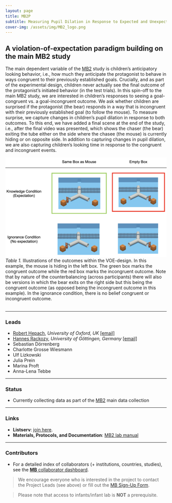 ```yaml
---
layout: page
title: MB2P
subtitle: Measuring Pupil Dilation in Response to Expected and Unexpected Events
cover-img: /assets/img/MB2_logo.png
---
```


## A violation-of-expectation paradigm building on the main MB2 study

The main dependent variable of the [MB2]({{site.baseurl}}/MB2/) study is children’s anticipatory looking behavior, i.e., how much they anticipate the protagonist to behave in ways congruent to their previously established goals. Crucially, and as part of the experimental design, children never actually see the final outcome of the protagonist’s initiated behavior (in the test trials). In this spin-off to the main MB2 study, we are interested in children’s responses to seeing a goal-congruent vs. a goal-incongruent outcome. We ask whether children are surprised if the protagonist (the bear) responds in a way that is incongruent with their previously established goal (to follow the mouse). To measure surprise, we capture changes in children’s pupil dilation in response to both outcomes. To this end, we have added a final scene at the end of the study, i.e., after the final video was presented, which shows the chaser (the bear) exiting the tube either on the side where the chasee (the mouse) is currently hiding or on opposite side. In addition to capturing changes in pupil dilation, we are also capturing children’s looking time in response to the congruent and incongruent events.
<br>

<section>
  <div class="container"align="center">
    <div class="row">
      <div class="col-sm-11">
      <img src="/assets/img/MB2P_design.png">
      </div>
    </div>
  </div>
  <div class="container" align="left">
    <div class="row">
      <div class="col-sm-11">
      <i>Table 1.</i> Illustrations of the outcomes within the VOE-design. In this example, the mouse is hiding in the left box. The green box marks the congruent outcome while the red box marks the incongruent outcome. Note that by nature of the counterbalancing (across participants) there will also be versions in which the bear exits on the right side but this being the congruent outcome (as opposed being the incongruent outcome in this example). In the ignorance condition, there is no belief congruent or incongruent outcome.
      </div>
    </div>
  </div>
</section>
<br>


***
### Leads
* [Robert Hepach](https://www.psy.ox.ac.uk/people/robert-hepach), *University of Oxford, UK* [[email]](robert.hepach@psy.ox.ac.uk)
* [Hannes Rackozy](https://www.psych.uni-goettingen.de/en/development/team/rakoczy-hannes), *University of Göttingen, Germany* [[email]](mailto:hrakocz@uni-goettingen.de)
* Sebastian Dörrenberg
* Charlotte Grosse Wiesmann
* Ulf Lizkowski
* Julia Prein
* Marina Proft
* Anna-Lena Tebbe


***
### Status
* Currently collecting data as part of the [MB2]({{site.baseurl}}/MB2/) main data collection


***
### Links
* **Listserv**: [join here](https://mailman.stanford.edu/mailman/listinfo/manybabies2).
* **Materials, Protocols, and Documentation**: [MB2 lab manual](https://docs.google.com/document/d/1xAw_EbmvRl1Rj3iAVASazyb4HPxoECfvKaf_7zfFi0o/edit?usp=sharing)


***
### Contributors
* For a detailed index of collaborators (+ institutions, countries, studies), see the [**MB** collaborator dashboard](https://manybabies.shinyapps.io/shiny_mb_map/).

> We encourage everyone who is interested in the project to contact the Project Leads (see above) or fill out the [MB Sign-Up Form]({{site.baseurl}}/get_involved/).

> Please note that access to infants/infant lab is **NOT** a prerequisite.

<!-- ### Publications -->
